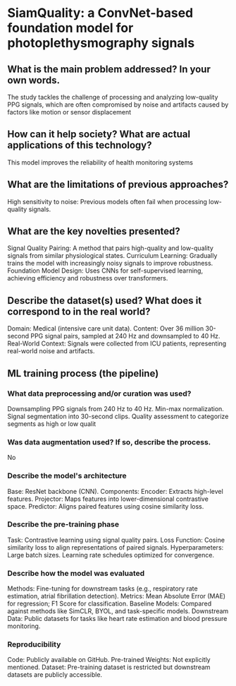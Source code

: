 # SiamQuality: a ConvNet-based foundation model for photoplethysmography signals

## What is the main problem addressed? In your own words.

The study tackles the challenge of processing and analyzing low-quality PPG signals, which are often compromised 
by noise and artifacts caused by factors like motion or sensor displacement

## How can it help society? What are actual applications of this technology?

This model improves the reliability of health monitoring systems

## What are the limitations of previous approaches?

High sensitivity to noise: Previous models often fail when processing low-quality signals.


## What are the key novelties presented?

Signal Quality Pairing: A method that pairs high-quality and low-quality signals from similar physiological states.
Curriculum Learning: Gradually trains the model with increasingly noisy signals to improve robustness.
Foundation Model Design: Uses CNNs for self-supervised learning, achieving efficiency and robustness over transformers.

## Describe the dataset(s) used? What does it correspond to in the real world?

Domain: Medical (intensive care unit data).
Content: Over 36 million 30-second PPG signal pairs, sampled at 240 Hz and downsampled to 40 Hz.
Real-World Context: Signals were collected from ICU patients, representing real-world noise and artifacts.

## ML training process (the pipeline)

### What data preprocessing and/or curation was used?


Downsampling PPG signals from 240 Hz to 40 Hz.
Min-max normalization.
Signal segmentation into 30-second clips.
Quality assessment to categorize segments as high or low qualit

### Was data augmentation used? If so, describe the process.

No 

### Describe the model's architecture

Base: ResNet backbone (CNN).
Components:
Encoder: Extracts high-level features.
Projector: Maps features into lower-dimensional contrastive space.
Predictor: Aligns paired features using cosine similarity loss.

### Describe the pre-training phase

Task: Contrastive learning using signal quality pairs.
Loss Function: Cosine similarity loss to align representations of paired signals.
Hyperparameters:
Large batch sizes.
Learning rate schedules optimized for convergence.

### Describe how the model was evaluated

Methods: Fine-tuning for downstream tasks (e.g., respiratory rate estimation, atrial fibrillation detection).
Metrics: Mean Absolute Error (MAE) for regression; F1 Score for classification.
Baseline Models: Compared against methods like SimCLR, BYOL, and task-specific models.
Downstream Data: Public datasets for tasks like heart rate estimation and blood pressure monitoring.

### Reproducibility

Code: Publicly available on GitHub.
Pre-trained Weights: Not explicitly mentioned.
Dataset: Pre-training dataset is restricted but downstream datasets are publicly accessible.
